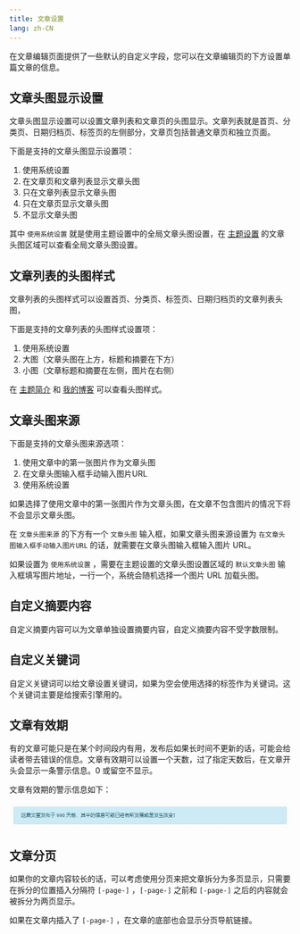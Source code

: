 ```yaml
---
title: 文章设置
lang: zh-CN
---
```


在文章编辑页面提供了一些默认的自定义字段，您可以在文章编辑页的下方设置单篇文章的信息。

## 文章头图显示设置

文章头图显示设置可以设置文章列表和文章页的头图显示。文章列表就是首页、分类页、日期归档页、标签页的左侧部分，文章页包括普通文章页和独立页面。

下面是支持的文章头图显示设置项：

1. 使用系统设置
2. 在文章页和文章列表显示文章头图
3. 只在文章列表显示文章头图
4. 只在文章页显示文章头图
5. 不显示文章头图

其中 `使用系统设置` 就是使用主题设置中的全局文章头图设置，在 [主题设置](主题设置.md) 的文章头图区域可以查看全局文章头图设置。

## **文章列表的头图样式**

文章列表的头图样式可以设置首页、分类页、标签页、日期归档页的文章列表头图，

下面是支持的文章列表的头图样式设置项：

1.  使用系统设置
2.  大图（文章头图在上方，标题和摘要在下方）
3.  小图（文章标题和摘要在左侧，图片在右侧）

在 [主题简介](/主题简介.md) 和 [我的博客](https://www.misterma.com/) 可以查看头图样式。

## **文章头图来源**

下面是支持的文章头图来源选项：

1. 使用文章中的第一张图片作为文章头图
2. 在文章头图输入框手动输入图片URL
3. 使用系统设置

如果选择了使用文章中的第一张图片作为文章头图，在文章不包含图片的情况下将不会显示文章头图。

在 `文章头图来源` 的下方有一个 `文章头图` 输入框，如果文章头图来源设置为 `在文章头图输入框手动输入图片URL` 的话，就需要在文章头图输入框输入图片 URL。

如果设置为 `使用系统设置` ，需要在主题设置的文章头图设置区域的 `默认文章头图` 输入框填写图片地址，一行一个，系统会随机选择一个图片 URL 加载头图。

## **自定义摘要内容**

自定义摘要内容可以为文章单独设置摘要内容，自定义摘要内容不受字数限制。

## **自定义关键词**

自定义关键词可以给文章设置关键词，如果为空会使用选择的标签作为关键词。这个关键词主要是给搜索引擎用的。

## **文章有效期**

有的文章可能只是在某个时间段内有用，发布后如果长时间不更新的话，可能会给读者带去错误的信息。文章有效期可以设置一个天数，过了指定天数后，在文章开头会显示一条警示信息。0 或留空不显示。

文章有效期的警示信息如下：

![Facile文章警示信息](./public/warning-info.jpg)

## 文章分页

如果你的文章内容较长的话，可以考虑使用分页来把文章拆分为多页显示，只需要在拆分的位置插入分隔符 `[-page-]` ，`[-page-]` 之前和 `[-page-]` 之后的内容就会被拆分为两页显示。

如果在文章内插入了 `[-page-]` ，在文章的底部也会显示分页导航链接。